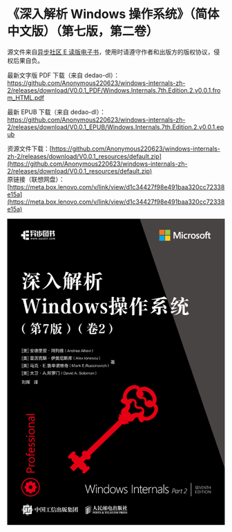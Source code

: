 # 《深入解析 Windows 操作系统》（简体中文版）（第七版，第二卷） 

源文件来自[异步社区 E 读版电子书](https://www.epubit.com/bookDetails?id=UBda647ada3435&typeName=%E6%90%9C%E7%B4%A2)，使用时请遵守作者和出版方的版权协议，侵权后果自负。

最新文字版 PDF 下载（来自 dedao-dl）：https://github.com/Anonymous220623/windows-internals-zh-2/releases/download/V0.0.1_PDF/Windows.Internals.7th.Edition.2.v0.0.1.from_HTML.pdf

最新 EPUB 下载（来自 dedao-dl）：https://github.com/Anonymous220623/windows-internals-zh-2/releases/download/V0.0.1_EPUB/Windows.Internals.7th.Edition.2.v0.0.1.epub

资源文件下载：[https://github.com/Anonymous220623/windows-internals-zh-2/releases/download/V0.0.1_resources/default.zip](https://github.com/Anonymous220623/windows-internals-zh-2/releases/download/V0.0.1_resources/default.zip)   
原链接（联想网盘）：[https://meta.box.lenovo.com/v/link/view/d1c34427f98e491baa320cc72338e15a](https://meta.box.lenovo.com/v/link/view/d1c34427f98e491baa320cc72338e15a)

![封面](assets/cover.jpg)
